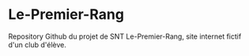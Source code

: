 # Le-Premier-Rang
Repository Github du projet de SNT Le-Premier-Rang, site internet fictif d'un club d'élève.
